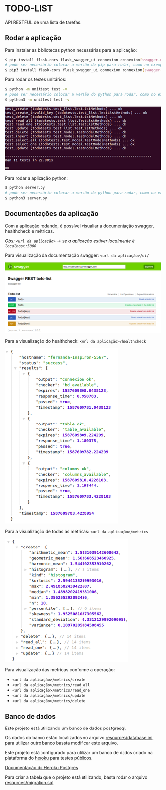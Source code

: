 # TODO-LIST

API RESTFUL de uma lista de tarefas.

## Rodar a aplicação

Para instalar as bibliotecas python necessárias para a aplicação:

```bash
$ pip install flask-cors flask_swagger_ui connexion connexion[swagger-ui] appmetrics unittest2 py-healthcheck psycopg2-binary
# pode ser necessário colocar a versão do pip para rodar, como no exemplo abaixo:
$ pip3 install flask-cors flask_swagger_ui connexion connexion[swagger-ui] appmetrics unittest2 py-healthcheck psycopg2-binary
```


Para rodar os testes unitários:

```bash
$ python -m unittest test -v
# pode ser necessário colocar a versão do python para rodar, como no exemplo abaixo:
$ python3 -m unittest test -v
```

![Resultado dos testes](resources/images/img_test.png)


Para rodar a aplicação python:

```bash
$ python server.py
# pode ser necessário colocar a versão do python para rodar, como no exemplo abaixo:
$ python3 server.py
```

## Documentações da aplicação

Com a aplicação rodando, é possível visualiar a documentação swagger, healthcheck e métricas.

*Obs: `<url da aplicação>` -> se a aplicação estiver localmente é `localhost:5000`*



Para visualização da documentação swagger:
`<url da aplicação>/ui/`

![Swagger da API](resources/images/img_swagger.png)

Para a visualização do healthcheck:
`<url da aplicação>/healthcheck`

![Healthcheck da API](resources/images/img_healthcheck.png)

Para a visualização de todas as métricas:
`<url da aplicação>/metrics`

![Métricas da API](resources/images/img_metrics.png)

Para visualização das metrícas conforme a operação:
* `<url da aplicação>/metrics/create`
* `<url da aplicação>/metrics/read_all`
* `<url da aplicação>/metrics/read_one`
* `<url da aplicação>/metrics/update`
* `<url da aplicação>/metrics/delete`


## Banco de dados

Este projeto está utilizando um banco de dados postgresql.

Os dados do banco estão localizados no arquivo [resources/database.ini](resources/database.ini), para utilizar outro banco bassta modificar este arquivo.

Este projeto está configurado para utilizar um banco de dados criado na plataforma do [heroku](https://heroku.com) para testes públicos.


[Documentação do Heroku Postgres](https://devcenter.heroku.com/articles/heroku-postgresql)


Para criar a tabela que o projeto está utilizando, basta rodar o arquivo [resources/migration.sql](resources/migration.sql)